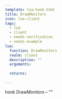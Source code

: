 ```yaml
---
template: lua-hook.html
title: DrawMonitors
icon: lua-client
tags:
  - lua
  - client
  - needs-verification
  - needs-example
lua:
  function: DrawMonitors
  realm: client
  description: ""
  arguments:
  
  returns:
    
---
```


<div class="lua__search__keywords">
hook DrawMonitors &#x2013; ""
</div>

